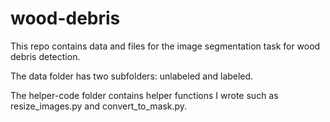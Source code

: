 # wood-debris
This repo contains data and files for the image segmentation task for wood debris detection.

The data folder has two subfolders: unlabeled and labeled.

The helper-code folder contains helper functions I wrote such as resize_images.py and convert_to_mask.py.


